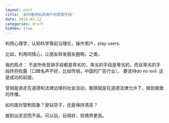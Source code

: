 ```yaml
---
layout: post
title: '如何看待玩弄用户的营销手段'
date: 2019-03-12
categories: draft
hidden: true
---
```


利用心理学，认知科学等前沿理论，操作用户，play users.

比如，利用同情心，让朋友转发朋友圈啊，之类。

我的观点：
不是所有营销手段都是卑劣的，卑劣的手段是卑劣的，而且卑劣的手段终将败露（口碑名声不好，比如传销，中国的广告行业）。
要坚持do no evil. 这是成功的前提。

营销是游走在道德和法律边缘的社会活动，极限就是在道德法律允许下，做到极致的传播。

如何面对管制现象？是钻空子，还是保持清高？

做到出淤泥而不染。可以玩，玩得好，但境界更高。
